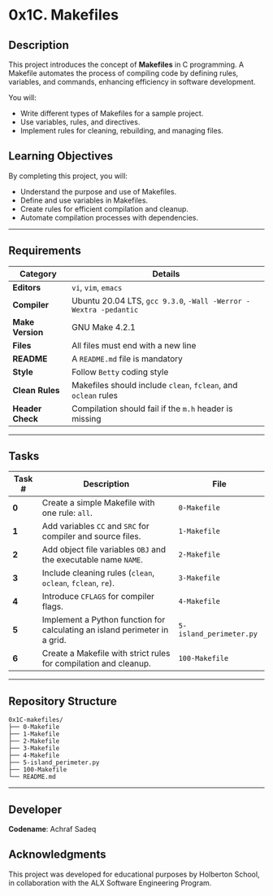 # **0x1C. Makefiles**

## **Description**
This project introduces the concept of **Makefiles** in C programming. A Makefile automates the process of compiling code by defining rules, variables, and commands, enhancing efficiency in software development. 

You will:
- Write different types of Makefiles for a sample project.
- Use variables, rules, and directives.
- Implement rules for cleaning, rebuilding, and managing files.

## **Learning Objectives**
By completing this project, you will:
- Understand the purpose and use of Makefiles.
- Define and use variables in Makefiles.
- Create rules for efficient compilation and cleanup.
- Automate compilation processes with dependencies.

---

## **Requirements**

| **Category**   | **Details**                                                                 |
|----------------|-----------------------------------------------------------------------------|
| **Editors**    | `vi`, `vim`, `emacs`                                                       |
| **Compiler**   | Ubuntu 20.04 LTS, `gcc 9.3.0`, `-Wall -Werror -Wextra -pedantic`           |
| **Make Version** | GNU Make 4.2.1                                                           |
| **Files**      | All files must end with a new line                                         |
| **README**     | A `README.md` file is mandatory                                           |
| **Style**      | Follow `Betty` coding style                                               |
| **Clean Rules**| Makefiles should include `clean`, `fclean`, and `oclean` rules            |
| **Header Check**| Compilation should fail if the `m.h` header is missing                   |

---

## **Tasks**

| **Task #** | **Description**                                                                 | **File**            |
|------------|---------------------------------------------------------------------------------|---------------------|
| **0**      | Create a simple Makefile with one rule: `all`.                                 | `0-Makefile`        |
| **1**      | Add variables `CC` and `SRC` for compiler and source files.                   | `1-Makefile`        |
| **2**      | Add object file variables `OBJ` and the executable name `NAME`.               | `2-Makefile`        |
| **3**      | Include cleaning rules (`clean`, `oclean`, `fclean`, `re`).                   | `3-Makefile`        |
| **4**      | Introduce `CFLAGS` for compiler flags.                                        | `4-Makefile`        |
| **5**      | Implement a Python function for calculating an island perimeter in a grid.    | `5-island_perimeter.py` |
| **6**      | Create a Makefile with strict rules for compilation and cleanup.              | `100-Makefile`      |

---

## **Repository Structure**

```
0x1C-makefiles/
├── 0-Makefile
├── 1-Makefile
├── 2-Makefile
├── 3-Makefile
├── 4-Makefile
├── 5-island_perimeter.py
├── 100-Makefile
└── README.md
```

---
 
## Developer

**Codename**: Achraf Sadeq

## Acknowledgments

This project was developed for educational purposes by Holberton School, in collaboration with the ALX Software Engineering Program.

